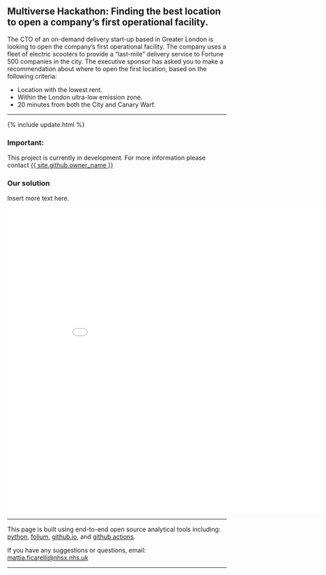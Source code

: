 <script src="https://cdn.plot.ly/plotly-latest.min.js"></script>

## Multiverse Hackathon: Finding the best location to open a company’s first operational facility.

 The CTO of an on-demand delivery start-up based in Greater London is looking to open the company’s first operational facility. The company uses a fleet of electric scooters to provide a “last-mile” delivery service to Fortune 500 companies in the city. The executive sponsor has asked you to make a recommendation about where to open the first location, based on the following criteria:
 - Location with the lowest rent.
 - Within the London ultra-low emission zone.
 - 20 minutes from both the City and Canary Warf.

<hr class="nhsuk-u-margin-top-0 nhsuk-u-margin-bottom-6">

{% include update.html %}

<div class="nhsuk-warning-callout">
  <h3 class="nhsuk-warning-callout__label">
    Important<span class="nhsuk-u-visually-hidden">:</span>
  </h3>
  <p>This project is currently in development. For more information please contact <a
                class="nhsuk-footer__list-item-link"
                href="{{ site.github.owner_url }}"
                >{{ site.github.owner_name }}</a>
   </p>
</div>

### Our solution

<p>
Insert more text here. 
</p>

<iframe width= "900" height="700"  src="assets/folium/folium_obj.html" style="border:none;"></iframe>

<hr class="nhsuk-u-margin-top-0 nhsuk-u-margin-bottom-6">

This page is built using end-to-end open source analytical tools including: [python](https://www.python.org/), [folium](http://python-visualization.github.io/folium/), [github.io](https://pages.github.com/), and [github actions](https://github.com/features/actions).

If you have any suggestions or questions, email: <a href="mailto:mattia.ficarelli@nhsx.nhs.uk">mattia.ficarelli@nhsx.nhs.uk</a>

<hr class="nhsuk-u-margin-top-0 nhsuk-u-margin-bottom-6">
